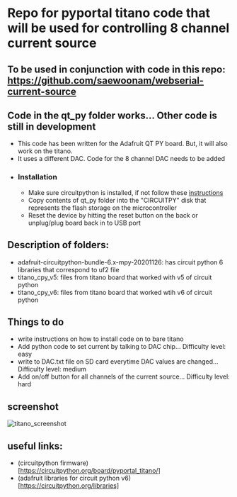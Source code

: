 # Repo for pyportal titano code that will be used for controlling 8 channel current source
## To be used in conjunction with code in this repo: https://github.com/saewoonam/webserial-current-source
##  Code in the qt_py folder works... Other code is still in development
* This code has been written for the Adafruit QT PY board.   But, it will also work on the titano.
* It uses a different DAC.   Code for the 8 channel DAC needs to be added
* ### Installation
  -  Make sure circuitpython is installed, if not follow these [instructions](https://learn.adafruit.com/adafruit-qt-py/circuitpython)
  -  Copy contents of qt_py folder into the "CIRCUITPY" disk that represents the flash storage on the microcontroller
  -  Reset the device by hitting the reset button on the back or unplug/plug board back in to USB port
##  Description of folders:
-  adafruit-circuitpython-bundle-6.x-mpy-20201126:  has circuit python 6 libraries that correspond to uf2 file
- titano_cpy_v5:  files from titano board that worked with v5 of circuit python
- titano_cpy_v6:  files from titano board that worked wtih v6 of circuit python

## Things to do
* write instructions on how to install code on to bare titano
* Add python code to set current by talking to DAC chip... Difficulty level:  easy
*  write to DAC.txt file on SD card everytime DAC values are changed... Difficulty level: medium
*  Add on/off button for all channels of the current source... Difficulty level: hard

## screenshot
![titano_screenshot](https://github.com/saewoonam/sc-current-source-titano/blob/main/screenshot_titano.png?raw=true)
## useful links:
*  (circuitpython firmware)[https://circuitpython.org/board/pyportal_titano/]
*  (adafruit libraries for circuit python v6) [https://circuitpython.org/libraries]

